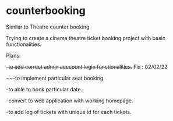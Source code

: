 # counterbooking
Similar to Theatre counter booking

Trying to create a cinema theatre ticket booking project with basic functionalities.

Plans: 

~~-to add correct admin acccount login functionalities.~~ Fix : 02/02/22

~~-to implement particular seat booking.

-to able to book particular date.

-convert to web application with working homepage.

-to add log of tickets with unique id for each tickets.
